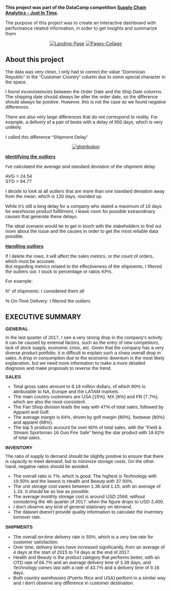 __This project was part of the DataCamp competition [Supply Chain Analytics - Just In Time](https://app.datacamp.com/learn/competitions/supply-chain-analytics).__

The purpose of this project was to create an interactive dashboard with performance related information, in order to get insights and summarize them
<p align="center">
<a href="https://ibb.co/v3cthvr"><img src="https://i.ibb.co/ZBfZS1w/Landing-Page.png" alt="Landing-Page" border="0"></a>
<a href="https://ibb.co/B4SStcw"><img src="https://i.ibb.co/0BddcmQ/Pages-Collage.png" alt="Pages-Collage" border="0"></a>
</p>

## About this project

<div style='margin-top:0in;margin-right:0in;margin-bottom:8.0pt;margin-left:0in;font-size:11.0pt;font-family:"Calibri",sans-serif;'>
    <p>The data was very clean, I only had to correct the value &quot;Dominican Republic&quot; in the &quot;Customer Country&quot; column due to some special character in the space.</p>
    <p>I found inconsistencies between the Order Date and the Ship Date columns. The shipping date should always be after the order date, so the difference should always be positive. However, this is not the case as we found negative differences.</p>
    <p>There are also very large differences that do not correspond to reality. For example, a delivery of a pair of boots with a delay of 950 days, which is very unlikely.</p>
    <p>I called this difference &ldquo;Shipment Delay&rdquo;</p>
    <p align="center"><a href="https://ibb.co/9vkXvf0"><img src="https://i.ibb.co/Qc3BcqV/distribution.png" alt="distribution" border="0"></a></p>
    <p><strong><u>Identifying the outliers</u></strong></p>
    <p>I&apos;ve calculated the average and standard deviation of the shipment delay</p>
    <p>AVG = 24.54<br>STD = 94.77</p>
    <p>I decide to look at all outliers that are more than one standard deviation away from the mean, which is 120 days, rounded up.</p>
    <p>While it&rsquo;s still a long delay for a company who stated a maximum of 10 days for warehouse product fulfillment, I leave room for possible extraordinary causes that generate these delays.</p>
    <p>The ideal scenario would be to get in touch with the stakeholders to find out more about the issue and the causes in order to get the most reliable data possible.</p>
    <p><strong><u>Handling outliers</u></strong></p>
    <p>If I delete the rows, it will affect the sales metrics, or the count of orders, which must be accurate.<br>But regarding metrics related to the effectiveness of the shipments, I filtered the outliers out. I stuck to percentage or ratios KPIs.</p>
    <p>For example:</p>
    <p>N&deg; of shipments: I considered them all</p>
    <p>% On-Time Delivery: I filtered the outliers</p>
</div>

## EXECUTIVE SUMMARY
<div style='margin-top:0in;margin-right:0in;margin-bottom:8.0pt;margin-left:0in;font-size:11.0pt;font-family:"Calibri",sans-serif;'>
    <p style='margin-top:0in;margin-right:0in;margin-bottom:8.0pt;margin-left:0in;font-size:11.0pt;font-family:"Calibri",sans-serif;'><strong>GENERAL</strong></p>
    <p style='margin-top:0in;margin-right:0in;margin-bottom:8.0pt;margin-left:0in;font-size:11.0pt;font-family:"Calibri",sans-serif;'>In the last quarter of 2017, I see a very strong drop in the company&apos;s activity. It can be caused by external factors, such as the entry of new competitors, lack of stock supply, economic crisis, etc. Given that the company has a very diverse product portfolio, it is difficult to explain such a sharp overall drop in sales. A drop in consumption due to the economic downturn is the most likely explanation, but we need more information to make a more detailed diagnosis and make proposals to reverse the trend.</p>
    <p style='margin-top:0in;margin-right:0in;margin-bottom:8.0pt;margin-left:0in;font-size:11.0pt;font-family:"Calibri",sans-serif;'><strong>SALES</strong></p>
    <ul class="decimal_type" style="list-style-type: disc;">
        <li>Total gross sales amount to 6.18 million dollars, of which 80% is attributable to NA, Europe and the LATAM markets.</li>
        <li>The main country customers are USA (15%), MX (8%) and FR (7.7%), which are also the most consistent.</li>
        <li>The Fan Shop division leads the way with 47% of total sales, followed by Apparel and Golf.</li>
        <li>The average margin is 64%, driven by golf margin (80%), footwear (80%) and apparel (68%).</li>
        <li>The top 5 products account for over 60% of total sales, with the &quot;Field &amp; Stream Sportsman 16 Gun Fire Safe&quot; being the star product with 18.62% of total sales.</li>
    </ul>
    <p style='margin-top:0in;margin-right:0in;margin-bottom:8.0pt;margin-left:0in;font-size:11.0pt;font-family:"Calibri",sans-serif;'><strong>INVENTORY</strong></p>
    <p style='margin-top:0in;margin-right:0in;margin-bottom:8.0pt;margin-left:0in;font-size:11.0pt;font-family:"Calibri",sans-serif;'>The ratio of supply to demand should be slightly positive to ensure that there is capacity to meet demand, but to minimize storage costs. On the other hand, negative ratios should be avoided.</p>
    <ul class="decimal_type" style="list-style-type: disc;">
        <li>The overall ratio is 7%, which is good. The highest is Technology with 19.50% and the lowest is Health and Beauty with 37.93%.</li>
        <li>The unit storage cost varies between 1.38 and 1.15, with an average of 1.24. It should be as low as possible.</li>
        <li>The average monthly storage cost is around USD 2568, without considering the 4th quarter of 2017, when the figure drops to USD 2,400.</li>
        <li>I don&apos;t observe any kind of general stationary on demand.</li>
        <li>The dataset doesn&apos;t provide quality information to calculate the inventory turnover rate.</li>
    </ul>
    <p style='margin-top:0in;margin-right:0in;margin-bottom:8.0pt;margin-left:0in;font-size:11.0pt;font-family:"Calibri",sans-serif;'><strong>SHIPMENTS</strong></p>
    <ul class="decimal_type" style="list-style-type: disc;">
        <li>The overall on-time delivery rate is 55%, which is a very low rate for customer satisfaction.</li>
        <li>Over time, delivery times have increased significantly, from an average of 4 days at the start of 2015 to 74 days at the end of 2017.</li>
        <li>Health and Beauty is the product category that performs better, with an OTD rate of 66.7% and an average delivery time of 3.39 days, and Technology comes last with a rate of 43.7% and a delivery time of 9.16 days.</li>
        <li>Both country warehouses (Puerto Rico and USA) perform in a similar way and I don&apos;t observe any difference in customer destination.</li>
    </ul>
</div>

